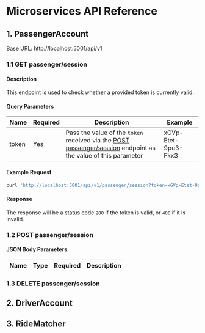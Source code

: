 # Microservices API Reference

## 1. PassengerAccount

Base URL: http://localhost:5001/api/v1

### 1.1 GET passenger/session

#### Description

This endpoint is used to check whether a provided token is currently valid.

#### Query Parameters

| Name  | Required | Description                                                                                                                                  | Example             |
| ----- | -------- | -------------------------------------------------------------------------------------------------------------------------------------------- | ------------------- |
| token | Yes      | Pass the value of the `token` received via the [POST passenger/session](#1.2-post-passenger/session) endpoint as the value of this parameter | xGVp-Etet-9pu3-Fkx3 |

#### Example Request

```sh
curl 'http://localhost:5001/api/v1/passenger/session?token=xGVp-Etet-9pu3-Fkx3'
```

#### Response

The response will be a status code `200` if the token is valid, or `400` if it is invalid.

### 1.2 POST passenger/session

#### JSON Body Parameters

| Name | Type | Required | Description |
| ---- | ---- | -------- | ----------- |

### 1.3 DELETE passenger/session

<!-- TODO
/api/v1/passenger/account GET,POST,PUT,DELETE
/api/v1/passenger/uid     GET
/api/v1/passenger/history GET,POST -->

## 2. DriverAccount

## 3. RideMatcher

